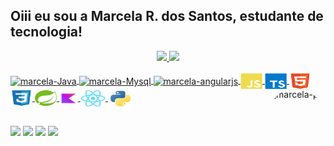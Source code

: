 ## Oiii eu sou a Marcela R. dos Santos, estudante de tecnologia!
<div align="center"> 
  <a href="https://github.com/marcelardossantos">
  <img height="140em" src="https://github-readme-stats.vercel.app/api?username=marcelardossantos&show_icons=true&theme=tokyonight&include_all_commits=true&count_private=true"/>
  <img height="140em" src="https://github-readme-stats.vercel.app/api/top-langs/?username=marcelardossantos&layout=compact&langs_count=7&theme=tokyonight"/>   
</div>
 
<div style="display: inline_block"><br>
  <img align="center" alt="marcela-Java" height="55" width="65"src="https://cdn.jsdelivr.net/gh/devicons/devicon/icons/java/java-original-wordmark.svg" />
  <img align="center" alt="marcela-Mysql" height="55" width="65" src="https://cdn.jsdelivr.net/gh/devicons/devicon/icons/mysql/mysql-original-wordmark.svg" /> 
  <img align="center" alt="marcela-angularjs" height="85" width="95"src="https://cdn.jsdelivr.net/gh/devicons/devicon/icons/angularjs/angularjs-original-wordmark.svg" />
  <img align="center" alt="marcela-Js" height="25" width="35" src="https://raw.githubusercontent.com/devicons/devicon/master/icons/javascript/javascript-plain.svg">
  <img align="center" alt="marcela-Ts" height="25" width="35" src="https://raw.githubusercontent.com/devicons/devicon/master/icons/typescript/typescript-plain.svg">
  <img align="center" alt="marcela-HTML" height="25" width="35" src="https://raw.githubusercontent.com/devicons/devicon/master/icons/html5/html5-original.svg">
  <img align="center" alt="marcela-CSS" height="25" width="35" src="https://raw.githubusercontent.com/devicons/devicon/master/icons/css3/css3-original.svg">
  <img align="center" alt="marcela-spring" height="25" width="35" src="https://raw.githubusercontent.com/devicons/devicon/master/icons/spring/spring-original.svg">
  <img align="center" alt="marcela-Kotlin" height="20" width="30" src="https://raw.githubusercontent.com/devicons/devicon/master/icons/kotlin/kotlin-original.svg">
  <img align="center" alt="marcela-React" height="30" width="40" src="https://raw.githubusercontent.com/devicons/devicon/master/icons/react/react-original.svg">
  <img align="center" alt="marcela-Python" height="30" width="40" src="https://raw.githubusercontent.com/devicons/devicon/master/icons/python/python-original.svg">
  <img align="right" alt="marcela-pic" height="150" style="border-radius:50px;"  src="https://cdn.discordapp.com/attachments/816111682887221258/946421719474765824/download20220204113844.png">
</div>
  
##
 
<div> 
  <a href = "mailto:contatomarcelarsantossi@gmail.com"><img src="https://img.shields.io/badge/-Gmail-%23333?style=for-the-badge&logo=gmail&logoColor=white" target="_blank"></a> 
  <a href="https://www.linkedin.com/in/marcela-r-santos-45bba452" target="_blank"><img src="https://img.shields.io/badge/-LinkedIn-%230077B5?style=for-the-badge&logo=linkedin&logoColor=white" target="_blank"></a> 
  <a href="https://discord.gg/ Marcela Santos#1103" target="_blank"><img src="https://img.shields.io/badge/Discord-7289DA?style=for-the-badge&logo=discord&logoColor=white" target="_blank"></a> 
  <a href="https://instagram.com/marcelafrizza_bellydance" target="_blank"><img src="https://img.shields.io/badge/-Instagram-%23E4405F?style=for-the-badge&logo=instagram&logoColor=white" target="_blank"></a> 
    
</div>
